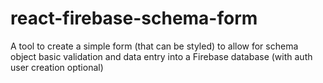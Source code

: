 # react-firebase-schema-form
A tool to create a simple form (that can be styled) to allow for schema object basic validation and data entry into a Firebase database (with auth user creation optional)
